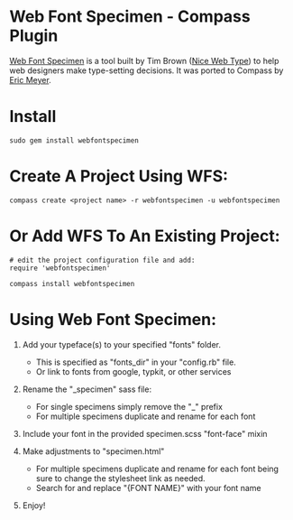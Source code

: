 Web Font Specimen - Compass Plugin 
==================================

[Web Font Specimen](http://webfontspecimen.com/) is a tool built by Tim Brown
([Nice Web Type](http://nicewebtype.com/)) to help web designers make
type-setting decisions. It was ported to Compass by [Eric
Meyer](http://www.oddbird.net).


Install 
=======

    sudo gem install webfontspecimen

Create A Project Using WFS:
===========================

    compass create <project name> -r webfontspecimen -u webfontspecimen

Or Add WFS To An Existing Project:
==================================

    # edit the project configuration file and add:
    require 'webfontspecimen'
    
    compass install webfontspecimen

Using Web Font Specimen:
========================

1. Add your typeface(s) to your specified "fonts" folder.
   - This is specified as "fonts_dir" in your "config.rb" file.
   - Or link to fonts from google, typkit, or other services

2. Rename the "_specimen" sass file:
   - For single specimens simply remove the "_" prefix
   - For multiple specimens duplicate and rename for each font

3. Include your font in the provided specimen.scss "font-face" mixin

4. Make adjustments to "specimen.html"
   - For multiple specimens duplicate and rename for each font
     being sure to change the stylesheet link as needed.
   - Search for and replace "{FONT NAME}" with your font name

5. Enjoy!